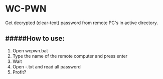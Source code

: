 # WC-PWN
Get decrypted (clear-text) password from remote PC's in active directory.

#####How to use:
---
1. Open wcpwn.bat
2. Type the name of the remote computer and press enter
3. Wait
4. Open <REMOTE-PC-NAME>-<RANDOM>.txt and read all password
5. Profit?
